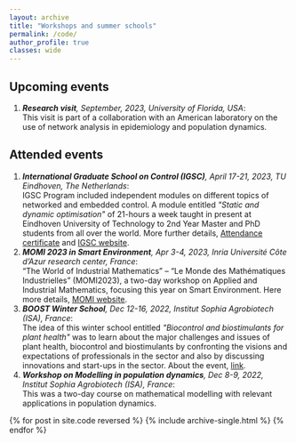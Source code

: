 ```yaml
---
layout: archive
title: "Workshops and summer schools"
permalink: /code/
author_profile: true
classes: wide
---
```

## Upcoming events
1. ***Research visit**, September, 2023, University of Florida, USA*:<br> This visit is part of a collaboration with an American laboratory 
on the use of network analysis in epidemiology and population dynamics.  

## Attended events
1. ***International Graduate School on Control (IGSC)**, April 17-21, 2023, TU Eindhoven, The Netherlands*:<br> IGSC Program included independent 
modules on different topics of networked and embedded control. A module entitled *"Static and dynamic optimisation"* of 21-hours a week taught in present at Eindhoven University of Technology to 2nd Year Master and PhD students from all over the world. 
More further details, [Attendance certificate](../../files/certificates_summer_school_april_2023.pdf) and [IGSC website](http://www.eeci-igsc.eu/). 
2. ***MOMI 2023 in Smart Environment**, Apr 3-4, 2023, Inria Université Côte d’Azur research center, France*:<br> “The World of Industrial 
Mathematics” – “Le Monde des Mathématiques Industrielles” (MOMI2023), a two-day workshop on Applied and Industrial Mathematics, 
focusing this year on Smart Environment. Here more details, [MOMI website](https://phd-seminars-sam.inria.fr/momi2023-le-monde-des-mathematiques-industrielles-smart-environment/).
3. ***BOOST Winter School**, Dec 12-16, 2022, Institut Sophia Agrobiotech (ISA), France*:<br> 
The idea of this winter school entitled *"Biocontrol and biostimulants for plant health"* was to learn about the major challenges and issues of plant health, biocontrol and biostimulants by confronting the visions and expectations of professionals in the sector and also by discussing innovations and start-ups in the sector. About the event, [link](https://univ-cotedazur.eu/msc/msc-boost/academic-program/boost-winter-school).
4. ***Workshop on Modelling in population dynamics**, Dec 8-9, 2022, Institut Sophia Agrobiotech (ISA), France*:<br>
This was a two-day course on mathematical modelling with relevant applications in population dynamics.

{% for post in site.code reversed %}
  {% include archive-single.html %}
{% endfor %}

